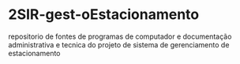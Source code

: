 # 2SIR-gest-oEstacionamento
repositorio de fontes de programas de computador e documentação administrativa e tecnica do projeto de sistema de gerenciamento de estacionamento
